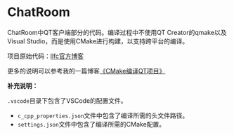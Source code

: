 # ChatRoom

ChatRoom中QT客户端部分的代码。编译过程中不使用QT Creator的qmake以及Visual Studio，而是使用CMake进行构建，以支持跨平台的编译。

项目原始代码：[llfc官方博客](https://llfc.club/)

更多的说明可以参考我的一篇博客[《CMake编译QT项目》](https://chrisnake11.github.io/blog/posts/coding/chatroom/cmake%E7%BC%96%E8%AF%91qt%E9%A1%B9%E7%9B%AE/)

**补充说明：**

`.vscode`目录下包含了VSCode的配置文件。
+ `c_cpp_properties.json`文件中包含了编译所需的头文件路径。
+ `settings.json`文件中包含了编译所需的CMake配置。